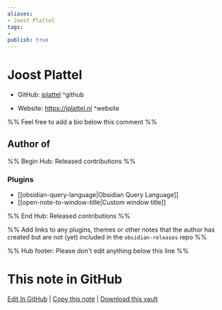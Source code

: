 ```yaml
---
aliases:
- Joost Plattel
tags:
- 
publish: true
---
```


# Joost Plattel

- GitHub: [jplattel](https://github.com/jplattel/) ^github
<!-- - Discord: `@` ^discord-->
- Website: <https://jplattel.nl> ^website
<!-- - [[Publish sites|Publish site]]: ^publish-->

%% Feel free to add a bio below this comment %%


## Author of

%% Begin Hub: Released contributions %%
### Plugins
- [[obsidian-query-language|Obsidian Query Language]]
- [[open-note-to-window-title|Custom window title]]

%% End Hub: Released contributions %%

%% Add links to any plugins, themes or other notes that the author has created but are not (yet) included in the `obsidian-releases` repo %%

<!--
### Unlisted plugins
-->

<!--
### Others
-->

<!--
## Sponsor this author
-->

<!-- - [[GitHub sponsors]]: [Sponsor @jplattel on GitHub Sponsors](https://github.com/sponsors/jplattel) ^github-sponsor-->
<!-- - [[Buy me a coffee]]: <https://> ^buy-me-a-coffee-->
<!-- - [[PayPal]]: <https://> ^paypal-->
<!-- - [[Patreon]]: <https://> ^patreon-->

<!--
## Follow this author
-->

<!-- - [[YouTube Channels|On YouTube]]: <https://> ^youtube-->
<!-- - Twitter: <https://> ^twitter-->
<!-- - ... -->

%% Hub footer: Please don't edit anything below this line %%

# This note in GitHub

<span class="git-footer">[Edit In GitHub](https://github.dev/obsidian-community/obsidian-hub/blob/main/01%20-%20Community/People/jplattel.md "git-hub-edit-note") | [Copy this note](https://raw.githubusercontent.com/obsidian-community/obsidian-hub/main/01%20-%20Community/People/jplattel.md "git-hub-copy-note") | [Download this vault](https://github.com/obsidian-community/obsidian-hub/archive/refs/heads/main.zip "git-hub-download-vault") </span>
